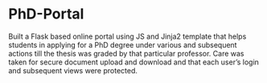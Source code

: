# PhD-Portal
Built a Flask based online portal using JS and Jinja2 template that helps students in applying for a PhD degree under various and subsequent actions till the thesis was graded by that particular professor. Care was taken for secure document upload and download and that each user’s login and subsequent views were protected.
